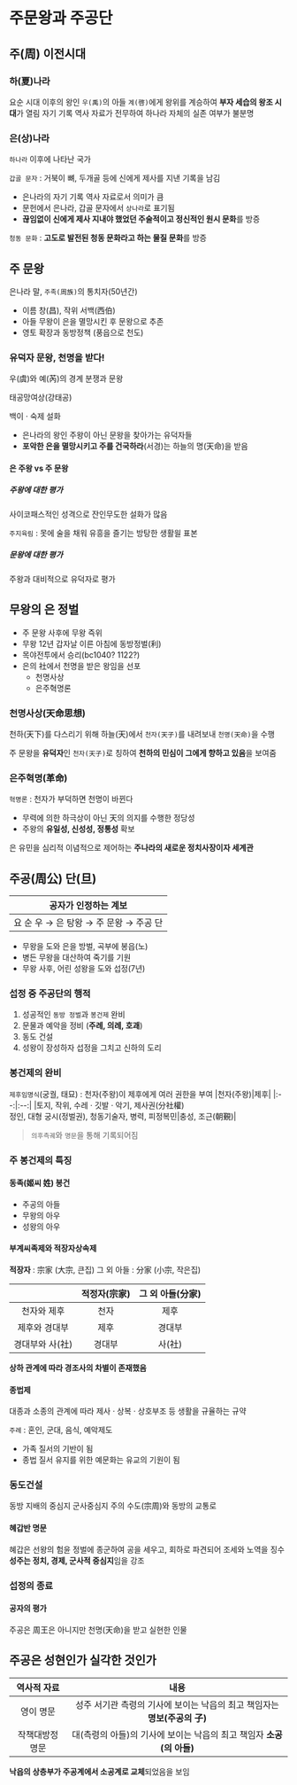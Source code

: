 # 주문왕과 주공단

## 주(周) 이전시대
### 하(夏)나라
요순 시대 이후의 왕인 `우(禹)`의 아들 `계(啓)`에게 왕위를 계승하여 **부자 세습의 왕조 시대**가 열림
자기 기록 역사 자료가 전무하여 하나라 자체의 실존 여부가 불분명

### 은(상)나라
`하나라` 이후에 나타난 국가

`갑골 문자` : 거북이 뼈, 두개골 등에 신에게 제사를 지낸 기록을 남김
- 은나라의 자기 기록 역사 자료로서 의미가 큼
- 문헌에서 은나라, 갑골 문자에서 `상나라`로 표기됨
- **끊임없이 신에게 제사 지내야 했었던 주술적이고 정신적인 원시 문화**를 방증

`청동 문화` : **고도로 발전된 청동 문화라고 하는 물질 문화**를 방증

## 주 문왕
은나라 말, `주족(周族)`의 통치자(50년간)
- 이름 창(昌), 작위 서백(西伯)
- 아들 무왕이 은을 멸망시킨 후 문왕으로 추존
- 영토 확장과 동방정책 (풍읍으로 천도)

### 유덕자 문왕, 천명을 받다!
우(虞)와 예(芮)의 경계 분쟁과 문왕

태공망여상(강태공)

백이 · 숙제 설화
- 은나라의 왕인 주왕이 아닌 문왕을 찾아가는 유덕자들
- **포악한 은을 멸망시키고 주를 건국하라**(서경)는 하늘의 명(天命)을 받음

#### 은 주왕 vs 주 문왕
##### 주왕에 대한 평가
사이코패스적인 성격으로 잔인무도한 설화가 많음

`주지육림` : 못에 술을 채워 유흥을 즐기는 방탕한 생활읠 표본

##### 문왕에 대한 평가
주왕과 대비적으로 유덕자로 평가

## 무왕의 은 정벌
- 주 문왕 사후에 무왕 즉위
- 무왕 12년 갑자날 이른 아침에 동방정벌(利)
- 목야전투에서 승리(bc1040? 1122?)
- 은의 社에서 천명을 받은 왕임을 선포
  - 천명사상
  - 은주혁명론

### 천명사상(天命思想)
천하(天下)를 다스리기 위해 하늘(天)에서 `천자(天子)`를 내려보내 `천명(天命)`을 수행

주 문왕을 **유덕자**인 `천자(天子)`로 칭하여 **천하의 민심이 그에게 향하고 있음**을 보여줌

### 은주혁명(革命)
`혁명론` : 천자가 부덕하면 천명이 바뀐다
- 무력에 의한 하극상이 아닌 天의 의지를 수행한 정당성
- 주왕의 **유일성, 신성성, 정통성** 확보

은 유민을 심리적 이념적으로 제어하는 **주나라의 새로운 정치사장이자 세계관**

## 주공(周公) 단(旦)
|공자가 인정하는 계보|
|:--:|
|요 순 우 → 은 탕왕 → 주 문왕 → 주공 단|

- 무왕을 도와 은을 방벌, 곡부에 봉읍(노)
- 병든 무왕을 대산하여 죽기를 기원
- 무왕 사후, 어린 성왕을 도와 섭정(7년)

### 섭정 중 주공단의 행적
1. 성공적인 `동방 정벌`과 `봉건제` 완비
2. 문물과 예악을 정비 (**주례, 의례, 호괘**)
3. 동도 건설
4. 성왕이 장성하자 섭정을 그치고 신하의 도리

### 봉건제의 완비
`제후임명식`(궁궐, 태묘) : 천자(주왕)이 제후에게 여러 권한을 부여
|천자(주왕)|제후|
|:--:|:--:|
|토지, 작위, 수레 · 깃발 · 악기, 제사권(分社權) </br> 정인, 대형 궁시(정벌권), 청동기술자, 병력, 피정복민|충성, 조근(朝覲)|
> `의후측궤`와 `명문`을 통해 기록되어짐

### 주 봉건제의 특징
#### 동족(姬씨 姓) 봉건
- 주공의 아들
- 무왕의 아우
- 성왕의 아우

#### 부계씨족제와 적장자상속제
**적장자** : 宗家 (大宗, 큰집)
그 외 아들 : 分家 (小宗, 작은집)

||적정자(宗家)|그 외 아들(分家)|
|:--:|:--:|:--:|
|천자와 제후|천자|제후|
|제후와 경대부|제후|경대부|
|경대부와 사(社)|경대부|사(社)|

**상하 관계에 따라 경조사의 차별이 존재했음**

#### 종법제
대종과 소종의 관계에 따라 제사 · 상복 · 상호부조 등 생활을 규율하는 규약

`주례` : 혼인, 군대, 음식, 예악제도
- 가족 질서의 기반이 됨
- 종법 질서 유지를 위한 예문화는 유교의 기원이 됨

### 동도건설
동방 지배의 중심지
군사중심지
주의 수도(宗周)와 동방의 교통로

#### 혜갑반 명문
혜갑은 선왕의 험윤 정벌에 종군하여 공을 세우고, 회하로 파견되어 조세와 노역을 징수
**성주는 정치, 경제, 군사적 중심지**임을 강조

### 섭정의 종료
#### 공자의 평가
주공은 周王은 아니지만 천명(天命)을 받고 실현한 인물

## 주공은 성현인가 실각한 것인가
|역사적 자료|내용|
|:--:|:--:|
|영이 명문|성주 서기관 측령의 기사에 보이는 낙읍의 최고 책임자는 **명보(주공의 子)**|
|작책대방정 명문|대(측령의 아들)의 기사에 보이는 낙읍의 최고 책임자 **소공(의 아들)**|

**낙읍의 상층부가 주공계에서 소공계로 교체**되었음을 보임